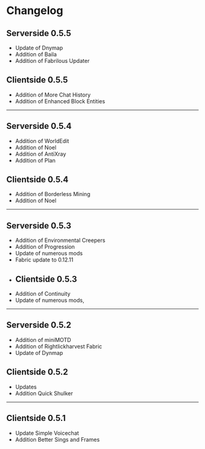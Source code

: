 # Changelog
## Serverside 0.5.5
* Update of Dnymap
* Addition of Baila
* Addition of Fabrilous Updater
## Clientside 0.5.5
* Addition of More Chat History
* Addition of Enhanced Block Entities
---
## Serverside 0.5.4
* Addition of WorldEdit
* Addition of Noel
* Addition of AntiXray
* Addition of Plan
## Clientside 0.5.4
* Addition of Borderless Mining
* Addition of Noel
---
## Serverside 0.5.3
* Addition of Environmental Creepers
* Addition of Progression
* Update of numerous mods
* Fabric update to 0.12.11
* ## Clientside 0.5.3
* Addition of Continuity
* Update of numerous mods,
---
## Serverside 0.5.2
* Addition of miniMOTD
* Addition of Rightlickharvest Fabric
* Update of Dynmap
## Clientside 0.5.2
* Updates
* Addition Quick Shulker
---
## Clientside 0.5.1
* Update Simple Voicechat
* Addition Better Sings and Frames
